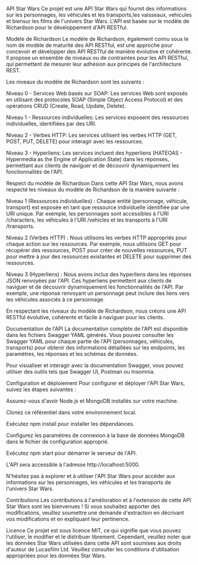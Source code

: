 API Star Wars
Ce projet est une API Star Wars qui fournit des informations sur les personnages, les véhicules et les transports,les vaisseaux, vehicules et biensur les films de l'univers Star Wars. L'API est basée sur le modèle de Richardson pour le développement d'API RESTful.

Modèle de Richardson
Le modèle de Richardson, également connu sous le nom de modèle de maturité des API RESTful, est une approche pour concevoir et développer des API RESTful de manière évolutive et cohérente. Il propose un ensemble de niveaux ou de contraintes pour les API RESTful, qui permettent de mesurer leur adhésion aux principes de l'architecture REST.

Les niveaux du modèle de Richardson sont les suivants :

Niveau 0 - Services Web basés sur SOAP: Les services Web sont exposés en utilisant des protocoles SOAP (Simple Object Access Protocol) et des opérations CRUD (Create, Read, Update, Delete).

Niveau 1 - Ressources individuelles: Les services exposent des ressources individuelles, identifiées par des URI.

Niveau 2 - Verbes HTTP: Les services utilisent les verbes HTTP (GET, POST, PUT, DELETE) pour interagir avec les ressources.

Niveau 3 - Hyperliens: Les services incluent des hyperliens (HATEOAS - Hypermedia as the Engine of Application State) dans les réponses, permettant aux clients de naviguer et de découvrir dynamiquement les fonctionnalités de l'API.

Respect du modèle de Richardson
Dans cette API Star Wars, nous avons respecté les niveaux du modèle de Richardson de la manière suivante :

Niveau 1 (Ressources individuelles) : Chaque entité (personnage, véhicule, transport) est exposée en tant que ressource individuelle identifiée par une URI unique. Par exemple, les personnages sont accessibles à l'URI /characters, les véhicules à l'URI /vehicles et les transports à l'URI /transports.

Niveau 2 (Verbes HTTP) : Nous utilisons les verbes HTTP appropriés pour chaque action sur les ressources. Par exemple, nous utilisons GET pour récupérer des ressources, POST pour créer de nouvelles ressources, PUT pour mettre à jour des ressources existantes et DELETE pour supprimer des ressources.

Niveau 3 (Hyperliens) : Nous avons inclus des hyperliens dans les réponses JSON renvoyées par l'API. Ces hyperliens permettent aux clients de naviguer et de découvrir dynamiquement les fonctionnalités de l'API. Par exemple, une réponse renvoyant un personnage peut inclure des liens vers les véhicules associés à ce personnage.

En respectant les niveaux du modèle de Richardson, nous créons une API RESTful évolutive, cohérente et facile à naviguer pour les clients.

Documentation de l'API
La documentation complète de l'API est disponible dans les fichiers Swagger YAML générés. Vous pouvez consulter les Swagger YAML pour chaque partie de l'API (personnages, véhicules, transports) pour obtenir des informations détaillées sur les endpoints, les paramètres, les réponses et les schémas de données.

Pour visualiser et interagir avec la documentation Swagger, vous pouvez utiliser des outils tels que Swagger UI, Postman ou Insomnia.

Configuration et déploiement
Pour configurer et déployer l'API Star Wars, suivez les étapes suivantes :

Assurez-vous d'avoir Node.js et MongoDB installés sur votre machine.

Clonez ce référentiel dans votre environnement local.

Exécutez npm install pour installer les dépendances.

Configurez les paramètres de connexion à la base de données MongoDB dans le fichier de configuration approprié.

Exécutez npm start pour démarrer le serveur de l'API.

L'API sera accessible à l'adresse http://localhost:5000.

N'hésitez pas à explorer et à utiliser l'API Star Wars pour accéder aux informations sur les personnages, les véhicules et les transports de l'univers Star Wars.

Contributions
Les contributions à l'amélioration et à l'extension de cette API Star Wars sont les bienvenues ! Si vous souhaitez apporter des modifications, veuillez soumettre une demande d'extraction en décrivant vos modifications et en expliquant leur pertinence.

Licence
Ce projet est sous licence MIT, ce qui signifie que vous pouvez l'utiliser, le modifier et le distribuer librement. Cependant, veuillez noter que les données Star Wars utilisées dans cette API sont soumises aux droits d'auteur de Lucasfilm Ltd. Veuillez consulter les conditions d'utilisation appropriées pour les données Star Wars.